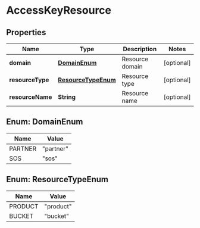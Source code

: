 # AccessKeyResource

## Properties
Name | Type | Description | Notes
------------ | ------------- | ------------- | -------------
**domain** | [**DomainEnum**](#DomainEnum) | Resource domain |  [optional]
**resourceType** | [**ResourceTypeEnum**](#ResourceTypeEnum) | Resource type |  [optional]
**resourceName** | **String** | Resource name |  [optional]

<a name="DomainEnum"></a>
## Enum: DomainEnum
Name | Value
---- | -----
PARTNER | &quot;partner&quot;
SOS | &quot;sos&quot;

<a name="ResourceTypeEnum"></a>
## Enum: ResourceTypeEnum
Name | Value
---- | -----
PRODUCT | &quot;product&quot;
BUCKET | &quot;bucket&quot;
